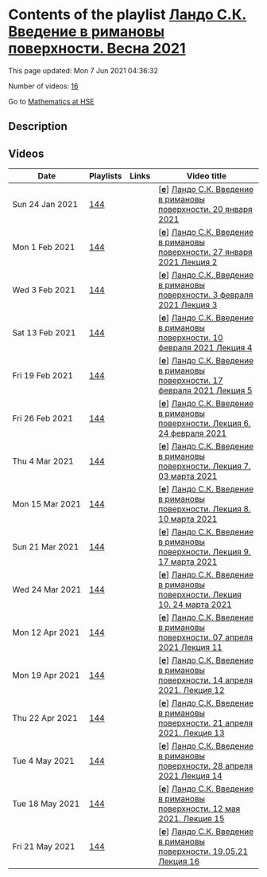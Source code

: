 # Contents of the playlist [Ландо С.К. Введение в римановы поверхности.  Весна 2021](https://www.youtube.com/playlist?list=PLq3E5oubNNoBsWgMeN7kjUy0SLahCdzwo)

This page updated: Mon 7 Jun 2021 04:36:32

Number of videos: [16](#videos)

Go to [Mathematics at HSE](../README.md)

## Description



## Videos

|Date|Playlists|Links|Video title|
|---|---|---|---|
| Sun&nbsp;24&nbsp;Jan&nbsp;2021 | [144](../playlists/144 "Ландо С.К. Введение в римановы поверхности.  Весна 2021") |  | [[**e**](https://studio.youtube.com/video/6lQc_4MYflI/edit "Edit")] [Ландо С.К. Введение в римановы поверхности.  20 января 2021](https://www.youtube.com/watch?v=6lQc_4MYflI&list=PLq3E5oubNNoBsWgMeN7kjUy0SLahCdzwo "Лекция 1") |
| Mon&nbsp;1&nbsp;Feb&nbsp;2021 | [144](../playlists/144 "Ландо С.К. Введение в римановы поверхности.  Весна 2021") |  | [[**e**](https://studio.youtube.com/video/InK8D8-Yn4g/edit "Edit")] [Ландо С.К. Введение в римановы поверхности.  27 января 2021 Лекция 2](https://www.youtube.com/watch?v=InK8D8-Yn4g&list=PLq3E5oubNNoBsWgMeN7kjUy0SLahCdzwo "Лекция 2") |
| Wed&nbsp;3&nbsp;Feb&nbsp;2021 | [144](../playlists/144 "Ландо С.К. Введение в римановы поверхности.  Весна 2021") |  | [[**e**](https://studio.youtube.com/video/pJwxIAg3TJk/edit "Edit")] [Ландо С.К. Введение в римановы поверхности.  3 февраля 2021 Лекция 3](https://www.youtube.com/watch?v=pJwxIAg3TJk&list=PLq3E5oubNNoBsWgMeN7kjUy0SLahCdzwo) |
| Sat&nbsp;13&nbsp;Feb&nbsp;2021 | [144](../playlists/144 "Ландо С.К. Введение в римановы поверхности.  Весна 2021") |  | [[**e**](https://studio.youtube.com/video/fZTUBSU5D4I/edit "Edit")] [Ландо С.К. Введение в римановы поверхности.  10 февраля 2021 Лекция 4](https://www.youtube.com/watch?v=fZTUBSU5D4I&list=PLq3E5oubNNoBsWgMeN7kjUy0SLahCdzwo) |
| Fri&nbsp;19&nbsp;Feb&nbsp;2021 | [144](../playlists/144 "Ландо С.К. Введение в римановы поверхности.  Весна 2021") |  | [[**e**](https://studio.youtube.com/video/FefajCYadCk/edit "Edit")] [Ландо С.К. Введение в римановы поверхности.  17 февраля 2021 Лекция 5](https://www.youtube.com/watch?v=FefajCYadCk&list=PLq3E5oubNNoBsWgMeN7kjUy0SLahCdzwo) |
| Fri&nbsp;26&nbsp;Feb&nbsp;2021 | [144](../playlists/144 "Ландо С.К. Введение в римановы поверхности.  Весна 2021") |  | [[**e**](https://studio.youtube.com/video/WC9_pg2UR4o/edit "Edit")] [Ландо С.К. Введение в римановы поверхности.  Лекция 6. 24 февраля 2021](https://www.youtube.com/watch?v=WC9_pg2UR4o&list=PLq3E5oubNNoBsWgMeN7kjUy0SLahCdzwo "Лекция 6") |
| Thu&nbsp;4&nbsp;Mar&nbsp;2021 | [144](../playlists/144 "Ландо С.К. Введение в римановы поверхности.  Весна 2021") |  | [[**e**](https://studio.youtube.com/video/zCAhsbQz1zo/edit "Edit")] [Ландо С.К. Введение в римановы поверхности.  Лекция 7.  03 марта 2021](https://www.youtube.com/watch?v=zCAhsbQz1zo&list=PLq3E5oubNNoBsWgMeN7kjUy0SLahCdzwo) |
| Mon&nbsp;15&nbsp;Mar&nbsp;2021 | [144](../playlists/144 "Ландо С.К. Введение в римановы поверхности.  Весна 2021") |  | [[**e**](https://studio.youtube.com/video/B6X8PztcRmY/edit "Edit")] [Ландо С.К. Введение в римановы поверхности. Лекция 8. 10 марта 2021](https://www.youtube.com/watch?v=B6X8PztcRmY&list=PLq3E5oubNNoBsWgMeN7kjUy0SLahCdzwo) |
| Sun&nbsp;21&nbsp;Mar&nbsp;2021 | [144](../playlists/144 "Ландо С.К. Введение в римановы поверхности.  Весна 2021") |  | [[**e**](https://studio.youtube.com/video/CSxesxZ_l1E/edit "Edit")] [Ландо С.К. Введение в римановы поверхности. Лекция 9. 17 марта 2021](https://www.youtube.com/watch?v=CSxesxZ_l1E&list=PLq3E5oubNNoBsWgMeN7kjUy0SLahCdzwo) |
| Wed&nbsp;24&nbsp;Mar&nbsp;2021 | [144](../playlists/144 "Ландо С.К. Введение в римановы поверхности.  Весна 2021") |  | [[**e**](https://studio.youtube.com/video/evi2rjECTSk/edit "Edit")] [Ландо С.К. Введение в римановы поверхности. Лекция 10. 24 марта 2021](https://www.youtube.com/watch?v=evi2rjECTSk&list=PLq3E5oubNNoBsWgMeN7kjUy0SLahCdzwo) |
| Mon&nbsp;12&nbsp;Apr&nbsp;2021 | [144](../playlists/144 "Ландо С.К. Введение в римановы поверхности.  Весна 2021") |  | [[**e**](https://studio.youtube.com/video/VRbPFbQiAYQ/edit "Edit")] [Ландо С.К. Введение в римановы поверхности.  07 апреля 2021 Лекция 11](https://www.youtube.com/watch?v=VRbPFbQiAYQ&list=PLq3E5oubNNoBsWgMeN7kjUy0SLahCdzwo) |
| Mon&nbsp;19&nbsp;Apr&nbsp;2021 | [144](../playlists/144 "Ландо С.К. Введение в римановы поверхности.  Весна 2021") |  | [[**e**](https://studio.youtube.com/video/ibTB25WHtFI/edit "Edit")] [Ландо С.К. Введение в римановы поверхности.  14 апреля 2021. Лекция 12](https://www.youtube.com/watch?v=ibTB25WHtFI&list=PLq3E5oubNNoBsWgMeN7kjUy0SLahCdzwo) |
| Thu&nbsp;22&nbsp;Apr&nbsp;2021 | [144](../playlists/144 "Ландо С.К. Введение в римановы поверхности.  Весна 2021") |  | [[**e**](https://studio.youtube.com/video/WVHMXhe-E-s/edit "Edit")] [Ландо С.К. Введение в римановы поверхности. 21 апреля 2021. Лекция 13](https://www.youtube.com/watch?v=WVHMXhe-E-s&list=PLq3E5oubNNoBsWgMeN7kjUy0SLahCdzwo) |
| Tue&nbsp;4&nbsp;May&nbsp;2021 | [144](../playlists/144 "Ландо С.К. Введение в римановы поверхности.  Весна 2021") |  | [[**e**](https://studio.youtube.com/video/61DFqrk9Eqo/edit "Edit")] [Ландо С.К. Введение в римановы поверхности.   28 апреля 2021 Лекция 14](https://www.youtube.com/watch?v=61DFqrk9Eqo&list=PLq3E5oubNNoBsWgMeN7kjUy0SLahCdzwo) |
| Tue&nbsp;18&nbsp;May&nbsp;2021 | [144](../playlists/144 "Ландо С.К. Введение в римановы поверхности.  Весна 2021") |  | [[**e**](https://studio.youtube.com/video/EV-65hj7oak/edit "Edit")] [Ландо С.К. Введение в римановы поверхности.  12 мая 2021. Лекция 15](https://www.youtube.com/watch?v=EV-65hj7oak&list=PLq3E5oubNNoBsWgMeN7kjUy0SLahCdzwo) |
| Fri&nbsp;21&nbsp;May&nbsp;2021 | [144](../playlists/144 "Ландо С.К. Введение в римановы поверхности.  Весна 2021") |  | [[**e**](https://studio.youtube.com/video/FzbyvdAb7to/edit "Edit")] [Ландо С.К. Введение в римановы поверхности.  19.05.21 Лекция 16](https://www.youtube.com/watch?v=FzbyvdAb7to&list=PLq3E5oubNNoBsWgMeN7kjUy0SLahCdzwo) |
